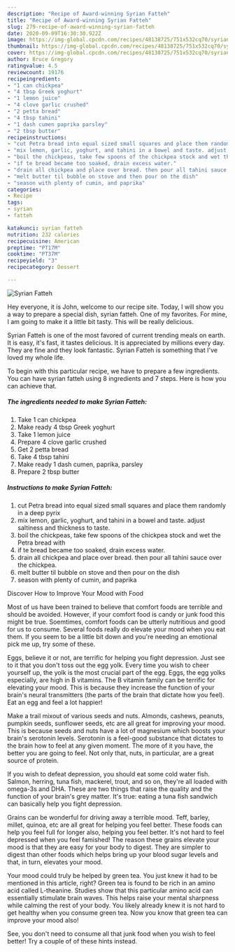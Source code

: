 ```yaml
---
description: "Recipe of Award-winning Syrian Fatteh"
title: "Recipe of Award-winning Syrian Fatteh"
slug: 279-recipe-of-award-winning-syrian-fatteh
date: 2020-09-09T16:30:30.922Z
image: https://img-global.cpcdn.com/recipes/48138725/751x532cq70/syrian-fatteh-recipe-main-photo.jpg
thumbnail: https://img-global.cpcdn.com/recipes/48138725/751x532cq70/syrian-fatteh-recipe-main-photo.jpg
cover: https://img-global.cpcdn.com/recipes/48138725/751x532cq70/syrian-fatteh-recipe-main-photo.jpg
author: Bruce Gregory
ratingvalue: 4.5
reviewcount: 19176
recipeingredient:
- "1 can chickpea"
- "4 tbsp Greek yoghurt"
- "1 lemon juice"
- "4 clove garlic crushed"
- "2 petta bread"
- "4 tbsp tahini"
- "1 dash cumen paprika parsley"
- "2 tbsp butter"
recipeinstructions:
- "cut Petra bread into equal sized small squares and place them randomly in a deep pyrix"
- "mix lemon, garlic, yoghurt, and tahini in a bowel and taste. adjust saltiness and thickness to taste."
- "boil the chickpeas, take few spoons of the chickpea stock and wet the Petra bread with"
- "if te bread became too soaked, drain excess water."
- "drain all chickpea and place over bread. then pour all tahini sauce over the chickpea."
- "melt butter til bubble on stove and then pour on the dish"
- "season with plenty of cumin, and paprika"
categories:
- Recipe
tags:
- syrian
- fatteh

katakunci: syrian fatteh 
nutrition: 232 calories
recipecuisine: American
preptime: "PT17M"
cooktime: "PT37M"
recipeyield: "3"
recipecategory: Dessert

---
```



![Syrian Fatteh](https://img-global.cpcdn.com/recipes/48138725/751x532cq70/syrian-fatteh-recipe-main-photo.jpg)

Hey everyone, it is John, welcome to our recipe site. Today, I will show you a way to prepare a special dish, syrian fatteh. One of my favorites. For mine, I am going to make it a little bit tasty. This will be really delicious.

Syrian Fatteh is one of the most favored of current trending meals on earth. It is easy, it's fast, it tastes delicious. It is appreciated by millions every day. They are fine and they look fantastic. Syrian Fatteh is something that I've loved my whole life.




To begin with this particular recipe, we have to prepare a few ingredients. You can have syrian fatteh using 8 ingredients and 7 steps. Here is how you can achieve that.

<!--inarticleads1-->

##### The ingredients needed to make Syrian Fatteh:

1. Take 1 can chickpea
1. Make ready 4 tbsp Greek yoghurt
1. Take 1 lemon juice
1. Prepare 4 clove garlic crushed
1. Get 2 petta bread
1. Take 4 tbsp tahini
1. Make ready 1 dash cumen, paprika, parsley
1. Prepare 2 tbsp butter




<!--inarticleads2-->

##### Instructions to make Syrian Fatteh:

1. cut Petra bread into equal sized small squares and place them randomly in a deep pyrix
1. mix lemon, garlic, yoghurt, and tahini in a bowel and taste. adjust saltiness and thickness to taste.
1. boil the chickpeas, take few spoons of the chickpea stock and wet the Petra bread with
1. if te bread became too soaked, drain excess water.
1. drain all chickpea and place over bread. then pour all tahini sauce over the chickpea.
1. melt butter til bubble on stove and then pour on the dish
1. season with plenty of cumin, and paprika




Discover How to Improve Your Mood with Food


Most of us have been trained to believe that comfort foods are terrible and should be avoided. However, if your comfort food is candy or junk food this might be true. Soemtimes, comfort foods can be utterly nutritious and good for us to consume. Several foods really do elevate your mood when you eat them. If you seem to be a little bit down and you're needing an emotional pick me up, try some of these.

Eggs, believe it or not, are terrific for helping you fight depression. Just see to it that you don't toss out the egg yolk. Every time you wish to cheer yourself up, the yolk is the most crucial part of the egg. Eggs, the egg yolks especially, are high in B vitamins. The B vitamin family can be terrific for elevating your mood. This is because they increase the function of your brain's neural transmitters (the parts of the brain that dictate how you feel). Eat an egg and feel a lot happier!

Make a trail mixout of various seeds and nuts. Almonds, cashews, peanuts, pumpkin seeds, sunflower seeds, etc are all great for improving your mood. This is because seeds and nuts have a lot of magnesium which boosts your brain's serotonin levels. Serotonin is a feel-good substance that dictates to the brain how to feel at any given moment. The more of it you have, the better you are going to feel. Not only that, nuts, in particular, are a great source of protein.

If you wish to defeat depression, you should eat some cold water fish. Salmon, herring, tuna fish, mackerel, trout, and so on, they're all loaded with omega-3s and DHA. These are two things that raise the quality and the function of your brain's grey matter. It's true: eating a tuna fish sandwich can basically help you fight depression. 

Grains can be wonderful for driving away a terrible mood. Teff, barley, millet, quinoa, etc are all great for helping you feel better. These foods can help you feel full for longer also, helping you feel better. It's not hard to feel depressed when you feel famished! The reason these grains elevate your mood is that they are easy for your body to digest. They are simpler to digest than other foods which helps bring up your blood sugar levels and that, in turn, elevates your mood.

Your mood could truly be helped by green tea. You just knew it had to be mentioned in this article, right? Green tea is found to be rich in an amino acid called L-theanine. Studies show that this particular amino acid can essentially stimulate brain waves. This helps raise your mental sharpness while calming the rest of your body. You likely already knew it is not hard to get healthy when you consume green tea. Now you know that green tea can improve your mood also!

See, you don't need to consume all that junk food when you wish to feel better! Try  a  couple of  of  these  hints  instead.

